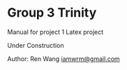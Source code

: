 # Group 3 Trinity

Manual for project 1 
Latex project

Under Construction

Author: Ren Wang iamwrm@gmail.com